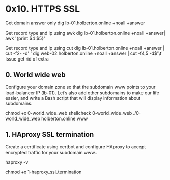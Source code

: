 # 0x10. HTTPS SSL
Get domain answer only
dig lb-01.holberton.online +noall +answer

Get record type and ip using awk
dig lb-01.holberton.online +noall +answer| awk '{print $4 $5}'

Get record type and ip using cut
dig lb-01.holberton.online +noall +answer | cut -f2- -d' '
dig web-02.holberton.online +noall +answer | cut -f4,5 -d$'\t'
Issue get rid of extra


## 0. World wide web
Configure your domain zone so that the subdomain www points to your load-balancer IP (lb-01). Let’s also add other subdomains to make our life easier, and write a Bash script that will display information about subdomains.

chmod +x 0-world_wide_web
shellcheck 0-world_wide_web
./0-world_wide_web holberton.online www


## 1. HAproxy SSL termination
Create a certificate using certbot and configure HAproxy to accept encrypted traffic for your subdomain www..

haproxy -v 

chmod +x 1-haproxy_ssl_termination



